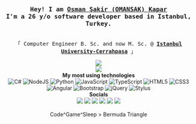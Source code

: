 <h3 align="center"><samp>Hey! I am <b><a rel="nofollow noopener noreferrer" target="_blank"
        href="https://omansak.blogspot.com/">Osman Şakir (OMANSAK) Kapar</a></b> <br>I'm a 26 y/o software developer
    based in Istanbul, Turkey.</samp></h3>
<p align="center"><br>
  <samp>
    「 Computer Engineer B. Sc. and now M. Sc. @ <b><a
        href="https://bilgisayarmuhendislik.istanbulc.edu.tr/en/_">Istanbul University-Cerrahpasa</a></b> 」<br>
  </samp>
</p>
<p align="center">
  <img src="https://github-readme-stats.vercel.app/api?username=OMANSAK&show_icons=true&theme=radical"></img>
  <br>
  <img src="https://github-readme-stats.vercel.app/api/top-langs/?username=omansak&layout=compact&theme=radical"></img>
  <br>
  <b>My most using technologies</b>
  <br>
  <img alt="C#"
    src="https://img.shields.io/badge/c%23%20-%23239120.svg?&style=for-the-badge&logo=c-sharp&logoColor=white" />
  <img alt="NodeJS"
    src="https://img.shields.io/badge/node.js%20-%2343853D.svg?&style=for-the-badge&logo=node.js&logoColor=white" />
  <img alt="Python"
    src="https://img.shields.io/badge/python%20-%2314354C.svg?&style=for-the-badge&logo=python&logoColor=white" />
  <img alt="JavaScript"
    src="https://img.shields.io/badge/javascript%20-%23323330.svg?&style=for-the-badge&logo=javascript&logoColor=%23F7DF1E" />
  <img alt="TypeScript"
    src="https://img.shields.io/badge/typescript%20-%23007ACC.svg?&style=for-the-badge&logo=typescript&logoColor=white" />
  <img alt="HTML5"
    src="https://img.shields.io/badge/html5%20-%23E34F26.svg?&style=for-the-badge&logo=html5&logoColor=white" />
  <img alt="CSS3"
    src="https://img.shields.io/badge/css3%20-%231572B6.svg?&style=for-the-badge&logo=css3&logoColor=white" />
  <img alt="Angular"
    src="https://img.shields.io/badge/angular%20-%23DD0031.svg?&style=for-the-badge&logo=angular&logoColor=white" />
  <img alt="Bootstrap"
    src="https://img.shields.io/badge/bootstrap%20-%23563D7C.svg?&style=for-the-badge&logo=bootstrap&logoColor=white" />
  <img alt="jQuery"
    src="https://img.shields.io/badge/jquery%20-%230769AD.svg?&style=for-the-badge&logo=jquery&logoColor=white" />
  <img alt="Stylus"
    src="https://img.shields.io/badge/stylus%20-hotpink.svg?&style=for-the-badge&logo=stylus&logoColor=white" />
  <br>
   <b>Socials</b>
  <br>
  <a href="mailto:omansakosk@gmail.com" target="_blank"><img
      src="https://img.shields.io/badge/Gmail-D14836?style=for-the-badge&logo=gmail&logoColor=white"></a>
  <a href="https://www.linkedin.com/in/omansak/" target="_blank"><img
      src="https://img.shields.io/badge/linkedin-%230077B5.svg?&style=for-the-badge&logo=linkedin&logoColor=white"></a>
  <a href="www.facebook.com/omansak" target="_blank"><img
      src="https://img.shields.io/badge/Facebook-1877F2?style=for-the-badge&logo=facebook&logoColor=white"></a>
  <a href="www.twitter.com/omansak" target="_blank"><img
      src="https://img.shields.io/badge/Twitter-1DA1F2?style=for-the-badge&logo=twitter&logoColor=white"></a>
  <a href="https://discord.gg/SERVhPp" target="_blank"><img
      src="https://img.shields.io/badge/Discord-7289DA?style=for-the-badge&logo=discord&logoColor=white"></a>
  <a href="https://stackoverflow.com/users/5230705/omansak" target="_blank"><img
      src="https://img.shields.io/badge/Stack_Overflow-FE7A16?style=for-the-badge&logo=stack-overflow&logoColor=white"></a>
  <br>
  <br>
  Code^Game^Sleep > Bermuda Triangle
</p>

